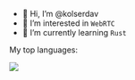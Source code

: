 - 👋 Hi, I’m @kolserdav
- 👀 I’m interested in `WebRTC`
- 🌱 I’m currently learning `Rust`

My top languages:

<img src="https://github-readme-stats.vercel.app/api/top-langs/?username=kolserdav"/>
<!---
kolserdav/kolserdav is a ✨ special ✨ repository because its `README.md` (this file) appears on your GitHub profile.
You can click the Preview link to take a look at your changes.
--->
